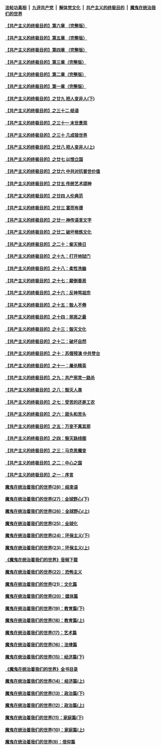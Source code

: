 ####  [法轮功真相](../../../../basic/blob/master/README.md?t=08291826) &nbsp;|&nbsp; [九评共产党](../../../../9ping.md/blob/master/README.md?t=08291826) &nbsp;|&nbsp; [解体党文化](../../../../jtdwh.md/blob/master/README.md?t=08291826)  &nbsp;|&nbsp; [共产主义的终极目的](../../../../gczydzjmd.md/blob/master/README.md?t=08291826) &nbsp;|&nbsp; [魔鬼在统治我们的世界](../../../../mgztzwmdsj.md/blob/master/README.md?t=08291826) 

#### [【共产主义的终极目的】第六章 （完整版）](../pages/nsc422/n11428913.md?t=08291826) 

#### [【共产主义的终极目的】第五章 （完整版）](../pages/nsc422/n11428912.md?t=08291826) 

#### [【共产主义的终极目的】第四章 （完整版）](../pages/nsc422/n11428907.md?t=08291826) 

#### [【共产主义的终极目的】第三章（完整版）](../pages/nsc422/n11428848.md?t=08291826) 

#### [【共产主义的终极目的】第二章（完整版）](../pages/nsc422/n11428831.md?t=08291826) 

#### [【共产主义的终极目的】第一章（完整版）](../pages/nsc422/n11417651.md?t=08291826) 

#### [【共产主义的终极目的】之廿九 把人变非人(下)](../pages/nsc422/n11344140.md?t=08291826) 

#### [【共产主义的终极目的】之三十二 结语](../pages/nsc422/n11360535.md?t=08291826) 

#### [【共产主义的终极目的】之三十一 末世景观](../pages/nsc422/n11351129.md?t=08291826) 

#### [【共产主义的终极目的】之三十 几成狼世界](../pages/nsc422/n11348280.md?t=08291826) 

#### [【共产主义的终极目的】之廿八 把人变非人(上)](../pages/nsc422/n11340492.md?t=08291826) 

#### [【共产主义的终极目的】之廿七 以恨立国](../pages/nsc422/n11336944.md?t=08291826) 

#### [【共产主义的终极目的】之廿六 中共对抗普世价值](../pages/nsc422/n11324785.md?t=08291826) 

#### [【共产主义的终极目的】之廿五 传统艺术颂神](../pages/nsc422/n11296396.md?t=08291826) 

#### [【共产主义的终极目的】之廿四 人伦典范](../pages/nsc422/n11296397.md?t=08291826) 

#### [【共产主义的终极目的】之廿三 富而有德](../pages/nsc422/n11283598.md?t=08291826) 

#### [【共产主义的终极目的】之廿一 神传语言文字](../pages/nsc422/n11263265.md?t=08291826) 

#### [【共产主义的终极目的】之廿二 破坏修炼文化](../pages/nsc422/n11245728.md?t=08291826) 

#### [【共产主义的终极目的】之二十：偷天换日](../pages/nsc422/n11238846.md?t=08291826) 

#### [【共产主义的终极目的】之十九：打开地狱门](../pages/nsc422/n11206376.md?t=08291826) 

#### [【共产主义的终极目的】之十八：柔性洗脑](../pages/nsc422/n11199994.md?t=08291826) 

#### [【共产主义的终极目的】之十七：颠倒善恶](../pages/nsc422/n11179782.md?t=08291826) 

#### [【共产主义的终极目的】之十六：反神骂祖宗](../pages/nsc422/n11166798.md?t=08291826) 

#### [【共产主义的终极目的】之十五：毁人不倦](../pages/nsc422/n11166792.md?t=08291826) 

#### [【共产主义的终极目的】之十四：邪恶之最](../pages/nsc422/n11150249.md?t=08291826) 

#### [【共产主义的终极目的】之十三：毁灭文化](../pages/nsc422/n11135227.md?t=08291826) 

#### [【共产主义的终极目的】之十二：破坏自然](../pages/nsc422/n11135214.md?t=08291826) 

#### [【共产主义的终极目的】之十：苏俄预演 中共登台](../pages/nsc422/n11118424.md?t=08291826) 

#### [【共产主义的终极目的】之十一：屠杀精英](../pages/nsc422/n11118442.md?t=08291826) 

#### [【共产主义的终极目的】之九：共产邪灵一路杀](../pages/nsc422/n11114139.md?t=08291826) 

#### [【共产主义的终极目的】之八：毁灭人类](../pages/nsc422/n11108503.md?t=08291826) 

#### [【共产主义的终极目的】之七：受苦的还是工农](../pages/nsc422/n11101809.md?t=08291826) 

#### [【共产主义的终极目的】之六：甜头和苦头](../pages/nsc422/n11096971.md?t=08291826) 

#### [【共产主义的终极目的】之五：万变不离其邪](../pages/nsc422/n11091285.md?t=08291826) 

#### [【共产主义的终极目的】之四：毁灭路线图](../pages/nsc422/n11086284.md?t=08291826) 

#### [【共产主义的终极目的】之三：马克思魔变](../pages/nsc422/n11061941.md?t=08291826) 

#### [【共产主义的终极目的】之二：中心之国](../pages/nsc422/n11047728.md?t=08291826) 

#### [【共产主义的终极目的】之一：序言](../pages/nsc422/n11086077.md?t=08291826) 

#### [魔鬼在统治着我们的世界(28)：结束语](../pages/nsc422/n10936246.md?t=08291826) 

#### [魔鬼在统治着我们的世界(27)：全球野心(下)](../pages/nsc422/n10928319.md?t=08291826) 

#### [魔鬼在统治着我们的世界(26)：全球野心(上)](../pages/nsc422/n10900318.md?t=08291826) 

#### [魔鬼在统治着我们的世界(25)：全球化](../pages/nsc422/n10788205.md?t=08291826) 

#### [魔鬼在统治着我们的世界(24)：环保主义(下)](../pages/nsc422/n10695307.md?t=08291826) 

#### [魔鬼在统治着我们的世界(23)：环保主义(上)](../pages/nsc422/n10688613.md?t=08291826) 

#### [《魔鬼在统治着我们的世界》音频下载](../pages/nsc422/n10635553.md?t=08291826) 

#### [魔鬼在统治着我们的世界(22)：恐怖主义](../pages/nsc422/n10614727.md?t=08291826) 

#### [魔鬼在统治着我们的世界(21)：文化篇](../pages/nsc422/n10597706.md?t=08291826) 

#### [魔鬼在统治着我们的世界(20)：媒体篇](../pages/nsc422/n10586579.md?t=08291826) 

#### [魔鬼在统治着我们的世界(19)：教育篇(下)](../pages/nsc422/n10564808.md?t=08291826) 

#### [魔鬼在统治着我们的世界(18)：教育篇(上)](../pages/nsc422/n10526970.md?t=08291826) 

#### [魔鬼在统治着我们的世界(17)：艺术篇](../pages/nsc422/n10499093.md?t=08291826) 

#### [魔鬼在统治着我们的世界(16)：法律篇](../pages/nsc422/n10485969.md?t=08291826) 

#### [魔鬼在统治着我们的世界(15)：经济篇(下)](../pages/nsc422/n10469975.md?t=08291826) 

#### [《魔鬼在统治着我们的世界》全书目录](../pages/nsc422/n10464261.md?t=08291826) 

#### [魔鬼在统治着我们的世界(14)：经济篇(上)](../pages/nsc422/n10457370.md?t=08291826) 

#### [魔鬼在统治着我们的世界(13)：政治篇(下)](../pages/nsc422/n10448270.md?t=08291826) 

#### [魔鬼在统治着我们的世界(12)：政治篇(上)](../pages/nsc422/n10444576.md?t=08291826) 

#### [魔鬼在统治着我们的世界(11)：家庭篇(下)](../pages/nsc422/n10440961.md?t=08291826) 

#### [魔鬼在统治着我们的世界(10)：家庭篇(上)](../pages/nsc422/n10435448.md?t=08291826) 

#### [魔鬼在统治着我们的世界(9)：信仰篇](../pages/nsc422/n10432159.md?t=08291826) 

